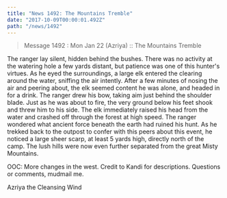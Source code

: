 ```yaml
---
title: "News 1492: The Mountains Tremble"
date: "2017-10-09T00:00:01.492Z"
path: "/news/1492"
---
```


> Message 1492 : Mon Jan 22 (Azriya)     :: The Mountains Tremble

The ranger lay silent, hidden behind the bushes.  There was no activity at
the watering hole a few yards distant, but patience was one of this hunter's
virtues. As he eyed the surroundings, a large elk entered the clearing around
the water, sniffing the air intently.  After a few minutes of nosing the air
and peering about, the elk seemed content he was alone, and headed in for a
drink.  The ranger drew his bow, taking aim just behind the shoulder blade.
Just as he was about to fire, the very ground below his feet shook and threw
him to his side.  The elk immediately raised his head from the water and
crashed off through the forest at high speed. The ranger wondered what ancient
force beneath the earth had ruined his hunt. As he trekked back to the outpost
to confer with this peers about this event, he noticed a large sheer scarp, at
least 5 yards high, directly north of the camp. The lush hills were now even
further separated from the great Misty Mountains.

OOC:  More changes in the west.  Credit to Kandi for
descriptions.  Questions or comments, mudmail me.

Azriya the Cleansing Wind